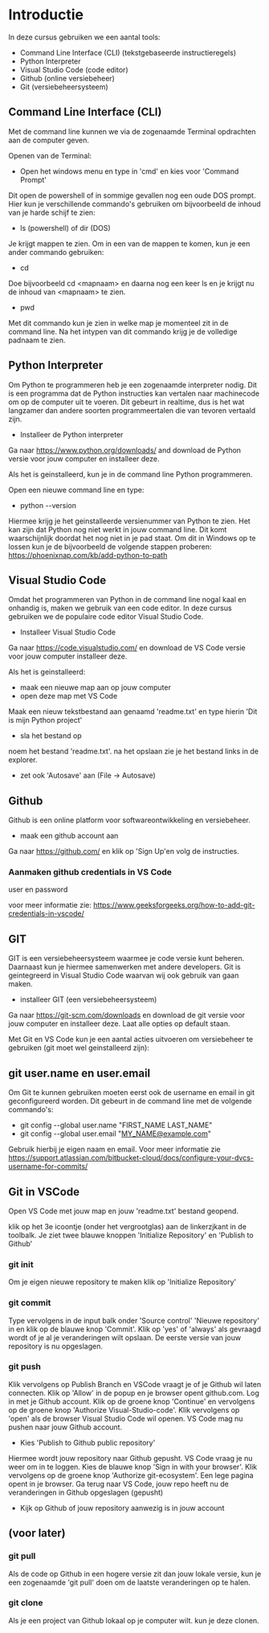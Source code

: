 # Introductie
In deze cursus gebruiken we een aantal tools:

- Command Line Interface (CLI) (tekstgebaseerde instructieregels)
- Python Interpreter
- Visual Studio Code (code editor)
- Github (online versiebeheer)
- Git (versiebeheersysteem)


## Command Line Interface (CLI)

Met de command line kunnen we via de zogenaamde Terminal opdrachten aan de computer geven.

Openen van de Terminal:

- Open het windows menu en type in 'cmd' en kies voor 'Command Prompt'

Dit open de powershell of in sommige gevallen nog een oude DOS prompt. 
Hier kun je verschillende commando's gebruiken om bijvoorbeeld de inhoud van je harde schijf te zien:

- ls (powershell) of dir (DOS)

Je krijgt mappen te zien. Om in een van de mappen te komen, kun je een ander commando gebruiken:

- cd

Doe bijvoorbeeld cd \<mapnaam> en daarna nog een keer ls en je krijgt nu de inhoud van \<mapnaam> te zien.

- pwd

Met dit commando kun je zien in welke map je momenteel zit in de command line. Na het intypen van dit commando krijg je de volledige padnaam te zien.

## Python Interpreter

Om Python te programmeren heb je een zogenaamde interpreter nodig. Dit is een programma dat de Python instructies kan vertalen naar machinecode om op de computer uit te voeren. Dit gebeurt in realtime, dus is het wat langzamer dan andere soorten programmeertalen die van tevoren vertaald zijn.

- Installeer de Python interpreter

Ga naar https://www.python.org/downloads/ and download de Python versie voor jouw computer en installeer deze. 

Als het is geinstalleerd, kun je in de command line Python programmeren.

Open een nieuwe command line en type:
- python --version

Hiermee krijg je het geinstalleerde versienummer van Python te zien. Het kan zijn dat Python nog niet werkt in jouw command line. Dit komt waarschijnlijk doordat het nog niet in je pad staat. Om dit in Windows op te lossen kun je de bijvoorbeeld de volgende stappen proberen: https://phoenixnap.com/kb/add-python-to-path



## Visual Studio Code

Omdat het programmeren van Python in de command line nogal kaal en onhandig is, maken we gebruik van een code editor. In deze cursus gebruiken we de populaire code editor Visual Studio Code.
- Installeer Visual Studio Code

Ga naar https://code.visualstudio.com/ en download de VS Code versie voor jouw computer installeer deze.

Als het is geinstalleerd:
- maak een nieuwe map aan op jouw computer
- open deze map met VS Code

Maak een nieuw tekstbestand aan genaamd 'readme.txt' en type hierin 'Dit is mijn Python project'
- sla het bestand op

noem het bestand 'readme.txt'. na het opslaan zie je het bestand links in de explorer.
- zet ook 'Autosave' aan (File -> Autosave)

## Github
Github is een online platform voor softwareontwikkeling en versiebeheer.
- maak een github account aan

Ga naar https://github.com/ en klik op 'Sign Up'en volg de instructies.

### Aanmaken github credentials in VS Code
user en password

voor meer informatie zie: https://www.geeksforgeeks.org/how-to-add-git-credentials-in-vscode/

## GIT

GIT is een versiebeheersysteem waarmee je code versie kunt beheren. Daarnaast kun je hiermee samenwerken met andere developers. Git is geintegreerd in Visual Studio Code waarvan wij ook gebruik van gaan maken.

- installeer GIT (een versiebeheersysteem) 

Ga naar https://git-scm.com/downloads en download de git versie voor jouw computer en installeer deze. Laat alle opties op default staan.

Met Git en VS Code kun je een aantal acties uitvoeren om versiebeheer te gebruiken (git moet wel geinstalleerd zijn):

## git user.name en user.email

Om Git te kunnen gebruiken moeten eerst ook de username en email in git geconfigureerd worden. Dit gebeurt in de command line met de volgende commando's:
- git config --global user.name "FIRST_NAME LAST_NAME"
- git config --global user.email "MY_NAME@example.com"

Gebruik hierbij je eigen naam en email. Voor meer informatie zie https://support.atlassian.com/bitbucket-cloud/docs/configure-your-dvcs-username-for-commits/

## Git in VSCode
Open VS Code met jouw map en jouw 'readme.txt' bestand geopend.

klik op het 3e icoontje (onder het vergrootglas) aan de linkerzjkant in de toolbalk. Je ziet twee blauwe knoppen 'Initialize Repository' en 'Publish to Github'

### git init
Om je eigen nieuwe repository te maken klik op 'Initialize Repository'

### git commit
Type vervolgens in de input balk onder 'Source control' 'Nieuwe repository' in en klik op de blauwe knop 'Commit'. Klik op 'yes' of 'always' als gevraagd wordt of je al je veranderingen wilt opslaan. De eerste versie van jouw repository is nu opgeslagen.

### git push

Klik vervolgens op Publish Branch en VSCode vraagt je of je Github wil laten connecten. Klik op 'Allow' in de popup en je browser opent github.com. Log in met je Github account. Klik op de groene knop 'Continue' en vervolgens op de groene knop 'Authorize Visual-Studio-code'. Klik vervolgens op 'open' als de browser Visual Studio Code wil openen. VS Code mag nu pushen naar jouw Github account. 

- Kies 'Publish to Github public repository'

Hiermee wordt jouw repository naar Github gepusht. VS Code vraag je nu weer om in te loggen. Kies de blauwe knop 'Sign in with your browser'. Klik vervolgens op de groene knop 'Authorize git-ecosystem'. Een lege pagina opent in je browser. Ga terug naar VS Code, jouw repo heeft nu de veranderingen in Github opgeslagen (gepusht)
- Kijk op Github of jouw repository aanwezig is in jouw account

## (voor later)
### git pull
Als de code op Github in een hogere versie zit dan jouw lokale versie, kun je een zogenaamde 'git pull' doen om de laatste veranderingen op te halen.

### git clone
Als je een project van Github lokaal op je computer wilt. kun je deze clonen.



